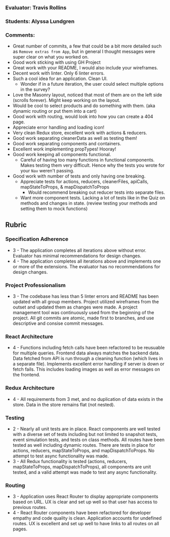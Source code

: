 ### Evaluator: Travis Rollins
### Students: Alyssa Lundgren
### Comments:
* Great number of commits, a few that could be a bit more detailed such as `Remove extras from App`, but in general I thought messages were super clear on what you worked on.
* Good work sticking with using GH Project
* Great work with your README, I would also include your wireframes.
* Decent work with linter.  Only 6 linter errors.
* Such a cool idea for an application.  Clean UI.  
  * Wonder if in a future iteration, the user could select multiple options in the survey?
* Love the Masonry layout, noticed that most of them are on the left side (scrolls forever).  Might keep working on the layout.
* Would be cool to select products and do something with them. (aka dynamic routing or put them into a cart)
* Good work with routing, would look into how you can create a 404 page.
* Appreciate error handling and loading icon!
* Very clean Redux store, excellent work with actions & reducers.
* Good work separating cleanerData as well as testing them!
* Good work separating components and containers.
* Excellent work implementing propTypes!  Hooray!
* Good work keeping all components functional.
  * Careful of having too many functions in functional components.  Makes testing them very difficult.  Hence why the tests you wrote for your `Nav` weren't passing.
* Good work with number of tests and only having one breaking.
  * Appreciate tests for actions, reducers, cleanerFiles, apiCalls, mapStateToProps, & mapDispatchToProps
    * Would recommend breaking out reducer tests into separate files.
  * Want more component tests.  Lacking a lot of tests like in the Quiz on methods and changes in state.  (review testing your methods and setting them to mock functions)

## Rubric 

### Specification Adherence

* 3 - The application completes all iterations above without error. Evaluator has minimal recommendations for design changes.
* 4 - The application completes all iterations above and implements one or more of the extensions.  The evaluator has no recommendations for design changes.

### Project Professionalism

* 3 - The codebase has less than 5 linter errors and README has been updated with all group members. Project utilized wireframes from the outset and updated them as changes were made. A project management tool was continuously used from the beginning of the project.  All git commits are atomic, made first to branches, and use descriptive and consise commit messages. 

### React Architecture

* 4 - Functions including fetch calls have been refactored to be reusuable for multiple queries.  Frontend data always matches the backend data.  Data fetched from API is run through a cleaning function (which lives in a separate file).  Implements excellent error handling if server is down or fetch fails.  This includes loading images as well as error messages on the frontend.

### Redux Architecture

* 4 - All requirements from 3 met, and no duplication of data exists in the
  store. Data in the store remains flat (not nested).

### Testing

* 2 - Nearly all unit tests are in place. React components are well tested with a diverse set of tests including but not limited to snapshot tests, event simulation tests, and tests on class methods.  All routes have been tested as well including dynamic routes.  There are tests in place for actions, reducers, mapStateToProps, and mapDispatchToProps.  No attempt to test async functionality was made.
* 3 - All Redux functionality is tested (actions, reducers, mapStateToProps, mapDispatchToProps), all components are unit tested, and a valid attempt was made to test any async functionality.

### Routing

* 3 - Application uses React Router to display appropriate components based on URL.  UX is clear and set up well so that user has access to previous routes.
* 4 - React Router components have been refactored for developer empathy and code quality is clean.  Application accounts for undefined routes. UX is excellent and set up well to have links to all routes on all pages.